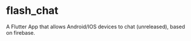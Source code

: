 # flash_chat
A Flutter App that allows Android/IOS devices to chat (unreleased), based on firebase.
